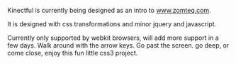 Kinectful is currently being designed as an intro to www.zomteq.com.

It is designed with css transformations and minor jquery and javascript.

Currently only supported by webkit browsers, will add more support in a few days. Walk around with the arrow keys. Go past the screen. go deep, or come close, enjoy this fun little css3 project.